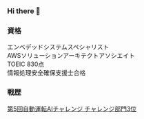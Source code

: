 ### Hi there 👋

### 資格

エンベデッドシステムスペシャリスト  
AWSソリューションアーキテクトアソシエイト  
TOEIC 830点  
情報処理安全確保支援士合格  

### 戦歴

[第5回自動運転AIチャレンジ チャレンジ部門3位](https://www.jsae.or.jp/jaaic/result.php)  


<!--
**seigot/seigot** is a ✨ _special_ ✨ repository because its `README.md` (this file) appears on your GitHub profile.

Here are some ideas to get you started:

- 🔭 I’m currently working on ...
- 🌱 I’m currently learning ...
- 👯 I’m looking to collaborate on ...
- 🤔 I’m looking for help with ...
- 💬 Ask me about ...
- 📫 How to reach me: ...
- 😄 Pronouns: ...
- ⚡ Fun fact: ...

-->
